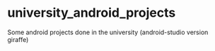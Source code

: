 # university_android_projects
Some android projects done in the university (android-studio version giraffe)
